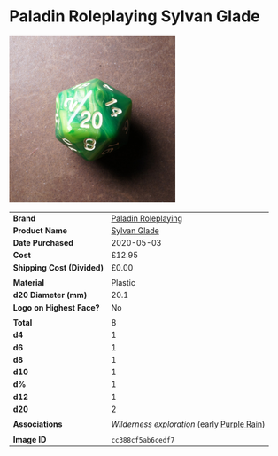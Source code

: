 # Paladin Roleplaying Sylvan Glade

<img src="https://raw.githubusercontent.com/jesskelsall/astarus-images/main/dice/cc388cf5ab6cedf7.jpg" height="300" />

|||
| --- | --- |
| **Brand** | [Paladin Roleplaying](https://paladinroleplaying.com/) |
| **Product Name** | [Sylvan Glade](https://paladinroleplaying.com/collections/bicolor-peal-dice-sets/products/marble-green-dice) |
| **Date Purchased** | 2020-05-03 |
| **Cost** | £12.95 |
| **Shipping Cost (Divided)** | £0.00 |
||
| **Material** | Plastic |
| **d20 Diameter (mm)** | 20.1 |
| **Logo on Highest Face?** | No |
||
| **Total** | 8 |
| **d4** | 1 |
| **d6** | 1 |
| **d8** | 1 |
| **d10** | 1 |
| **d%** | 1 |
| **d12** | 1 |
| **d20** | 2 |
||
| **Associations** | *Wilderness exploration* (early [Purple Rain](../campaigns/C1-purple-rain.md)) |
||
| **Image ID** | `cc388cf5ab6cedf7` |
